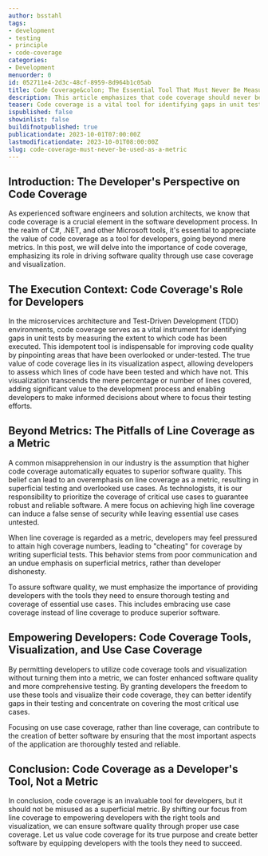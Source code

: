 ```yaml
---
author: bsstahl
tags:
- development
- testing
- principle
- code-coverage
categories:
- Development
menuorder: 0
id: 052711e4-2d3c-48cf-8959-8d964b1c05ab
title: Code Coverage&colon; The Essential Tool That Must Never Be Measured
description: This article emphasizes that code coverage should never be used as a metric because it is too valuable a tool and making it a metric improperly shifts the focus of its use.
teaser: Code coverage is a vital tool for identifying gaps in unit tests, but it shouldn't be used as a metric. Misusing it can lead to superficial testing and overlooked use cases. Instead, focus on use case coverage and equip developers with the right tools for comprehensive testing
ispublished: false
showinlist: false
buildifnotpublished: true
publicationdate: 2023-10-01T07:00:00Z
lastmodificationdate: 2023-10-01T08:00:00Z
slug: code-coverage-must-never-be-used-as-a-metric
---
```

## Introduction: The Developer's Perspective on Code Coverage

As experienced software engineers and solution architects, we know that code coverage is a crucial element in the software development process. In the realm of C#, .NET, and other Microsoft tools, it's essential to appreciate the value of code coverage as a tool for developers, going beyond mere metrics. In this post, we will delve into the importance of code coverage, emphasizing its role in driving software quality through use case coverage and visualization.

## The Execution Context: Code Coverage's Role for Developers

In the microservices architecture and Test-Driven Development (TDD) environments, code coverage serves as a vital instrument for identifying gaps in unit tests by measuring the extent to which code has been executed. This idempotent tool is indispensable for improving code quality by pinpointing areas that have been overlooked or under-tested.
The true value of code coverage lies in its visualization aspect, allowing developers to assess which lines of code have been tested and which have not. This visualization transcends the mere percentage or number of lines covered, adding significant value to the development process and enabling developers to make informed decisions about where to focus their testing efforts.

## Beyond Metrics: The Pitfalls of Line Coverage as a Metric

A common misapprehension in our industry is the assumption that higher code coverage automatically equates to superior software quality. This belief can lead to an overemphasis on line coverage as a metric, resulting in superficial testing and overlooked use cases.
As technologists, it is our responsibility to prioritize the coverage of critical use cases to guarantee robust and reliable software. A mere focus on achieving high line coverage can induce a false sense of security while leaving essential use cases untested.

When line coverage is regarded as a metric, developers may feel pressured to attain high coverage numbers, leading to "cheating" for coverage by writing superficial tests. This behavior stems from poor communication and an undue emphasis on superficial metrics, rather than developer dishonesty.

To assure software quality, we must emphasize the importance of providing developers with the tools they need to ensure thorough testing and coverage of essential use cases. This includes embracing use case coverage instead of line coverage to produce superior software.

## Empowering Developers: Code Coverage Tools, Visualization, and Use Case Coverage

By permitting developers to utilize code coverage tools and visualization without turning them into a metric, we can foster enhanced software quality and more comprehensive testing. By granting developers the freedom to use these tools and visualize their code coverage, they can better identify gaps in their testing and concentrate on covering the most critical use cases.

Focusing on use case coverage, rather than line coverage, can contribute to the creation of better software by ensuring that the most important aspects of the application are thoroughly tested and reliable.

## Conclusion: Code Coverage as a Developer's Tool, Not a Metric

In conclusion, code coverage is an invaluable tool for developers, but it should not be misused as a superficial metric. By shifting our focus from line coverage to empowering developers with the right tools and visualization, we can ensure software quality through proper use case coverage. Let us value code coverage for its true purpose and create better software by equipping developers with the tools they need to succeed.

